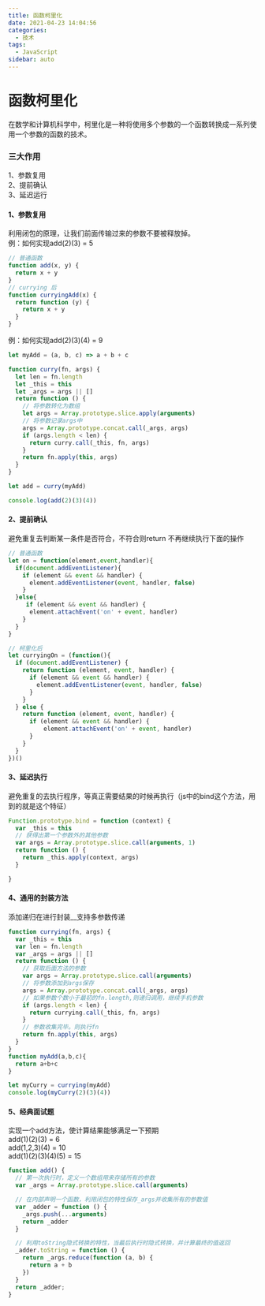 ```yaml
---
title: 函数柯里化
date: 2021-04-23 14:04:56
categories: 
  - 技术
tags: 
  - JavaScript
sidebar: auto
---
```

# 函数柯里化
  在数学和计算机科学中，柯里化是一种将使用多个参数的一个函数转换成一系列使用一个参数的函数的技术。

### 三大作用
  1、参数复用  
  2、提前确认  
  3、延迟运行  
#### 1、参数复用
利用闭包的原理，让我们前面传输过来的参数不要被释放掉。  
例：如何实现add(2)(3) = 5
``` javascript
// 普通函数
function add(x, y) {
  return x + y
}
// currying 后
function curryingAdd(x) {
  return function (y) {
    return x + y
  }
}
```
例：如何实现add(2)(3)(4) = 9
```javascript
let myAdd = (a, b, c) => a + b + c

function curry(fn, args) {
  let len = fn.length
  let _this = this
  let _args = args || []
  return function () {
    // 将参数转化为数组
    let args = Array.prototype.slice.apply(arguments)
    // 将参数记录args中
    args = Array.prototype.concat.call(_args, args)
    if (args.length < len) {
      return curry.call(_this, fn, args)
    }
    return fn.apply(this, args)
  }
}

let add = curry(myAdd)

console.log(add(2)(3)(4))
```

#### 2、提前确认
避免重复去判断某一条件是否符合，不符合则return 不再继续执行下面的操作
```javascript
// 普通函数
let on = function(element,event,handler){
  if(document.addEventListener){
    if (element && event && handler) {
      element.addEventListener(event, handler, false)
    }
  }else{
     if (element && event && handler) {
      element.attachEvent('on' + event, handler)
    }
  }
}

// 柯里化后
let curryingOn = (function(){
  if (document.addEventListener) {
    return function (element, event, handler) {
      if (element && event && handler) {
        element.addEventListener(event, handler, false)
      }
    }
  } else {
    return function (element, event, handler) {
      if (element && event && handler) {
          element.attachEvent('on' + event, handler)
      }
    }
  }
})()

```

#### 3、延迟执行
 避免重复的去执行程序，等真正需要结果的时候再执行（js中的bind这个方法，用到的就是这个特征）
```javascript
Function.prototype.bind = function (context) {
  var _this = this
  // 获得出第一个参数外的其他参数
  var args = Array.prototype.slice.call(arguments, 1)
  return function () {
    return _this.apply(context, args)
  }

}

```

#### 4、通用的封装方法

添加递归在进行封装__支持多参数传递
```javascript
function currying(fn, args) {
  var _this = this
  var len = fn.length
  var _args = args || []
  return function () {
    // 获取后面方法的参数
    var args = Array.prototype.slice.call(arguments)
    // 将参数添加到args保存
    args = Array.prototype.concat.call(_args, args)
    // 如果参数个数小于最初的fn.length,则递归调用，继续手机参数
    if (args.length < len) {
      return currying.call(_this, fn, args)
    }
    // 参数收集完毕。则执行fn
    return fn.apply(this, args)
  }
}
function myAdd(a,b,c){
  return a+b+c
}

let myCurry = currying(myAdd)
console.log(myCurry(2)(3)(4))

```
#### 5、经典面试题
实现一个add方法，使计算结果能够满足一下预期  
add(1)(2)(3) = 6  
add(1,2,3)(4) = 10  
add(1)(2)(3)(4)(5) = 15

```javascript
function add() {
  // 第一次执行时，定义一个数组用来存储所有的参数
  var _args = Array.prototype.slice.call(arguments)

  // 在内部声明一个函数，利用闭包的特性保存_args并收集所有的参数值
  var _adder = function () {
    _args.push(...arguments)
    return _adder
  }

  // 利用toString隐式转换的特性，当最后执行时隐式转换，并计算最终的值返回
  _adder.toString = function () {
    return _args.reduce(function (a, b) {
      return a + b
    })
  }
  return _adder;
}
```

